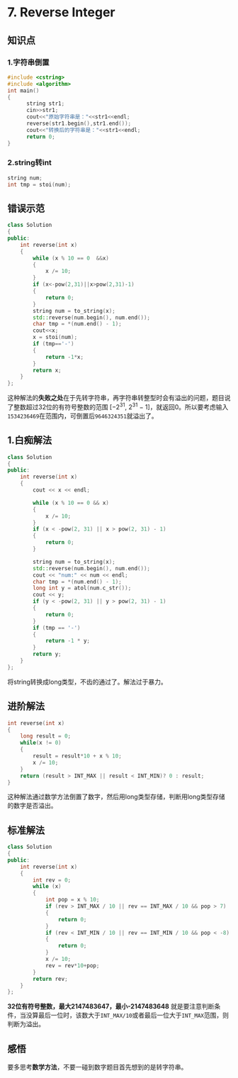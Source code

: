 # 7. Reverse Integer

## 知识点

### 1.字符串倒置

```c++
#include <cstring>
#include <algorithm>
int main()
{
      string str1;
      cin>>str1;
      cout<<"原始字符串是："<<str1<<endl;
      reverse(str1.begin(),str1.end());
      cout<<"转换后的字符串是："<<str1<<endl;
      return 0;
}
```

### 2.string转int

```c++
string num;
int tmp = stoi(num);
```

## 错误示范

```c++
class Solution
{
public:
    int reverse(int x)
    {
        while (x % 10 == 0  &&x)
        {
            x /= 10;
        }
        if (x<-pow(2,31)||x>pow(2,31)-1)
        {
            return 0;
        }
        string num = to_string(x);
        std::reverse(num.begin(), num.end());
        char tmp = *(num.end() - 1);
        cout<<x;
        x = stoi(num);
        if (tmp=='-')
        {
            return -1*x;
        }
        return x;
    }
};
```

这种解法的**失败之处**在于先转字符串，再字符串转整型时会有溢出的问题，题目说了整数超过32位的有符号整数的范围 [−2<sup>31</sup>, 2<sup>31</sup> − 1]，就返回0。所以要考虑输入`1534236469`在范围内，可倒置后`9646324351`就溢出了。

## 1.白痴解法

```c++
class Solution
{
public:
    int reverse(int x)
    {
        cout << x << endl;

        while (x % 10 == 0 && x)
        {
            x /= 10;
        }
        if (x < -pow(2, 31) || x > pow(2, 31) - 1)
        {
            return 0;
        }

        string num = to_string(x);
        std::reverse(num.begin(), num.end());
        cout << "num:" << num << endl;
        char tmp = *(num.end() - 1);
        long int y = atol(num.c_str());
        cout << y;
        if (y < -pow(2, 31) || y > pow(2, 31) - 1)
        {
            return 0;
        }
        if (tmp == '-')
        {
            return -1 * y;
        }
        return y;
    }
};
```

将string转换成long类型，不齿的通过了。解法过于暴力。

## 进阶解法
```c++
int reverse(int x) 
{
    long result = 0;
    while(x != 0)
    {
        result = result*10 + x % 10;
        x /= 10;
    }
    return (result > INT_MAX || result < INT_MIN)? 0 : result;
}
```
这种解法通过数学方法倒置了数字，然后用long类型存储，判断用long类型存储的数字是否溢出。

## 标准解法
```c++
class Solution
{
public:
    int reverse(int x)
    {
        int rev = 0;
        while (x)
        {
            int pop = x % 10;
            if (rev > INT_MAX / 10 || rev == INT_MAX / 10 && pop > 7)
            {
                return 0;
            }
            if (rev < INT_MIN / 10 || rev == INT_MIN / 10 && pop < -8)
            {
                return 0;
            }
            x /= 10;
            rev = rev*10+pop;
        }
        return rev;
    }
};
```
**32位有符号整数，最大2147483647，最小-2147483648**
就是要注意判断条件，当没算最后一位时，该数大于`INT_MAX/10`或者最后一位大于`INT_MAX`范围，则判断为溢出。

## 感悟
要多思考**数学方法**，不要一碰到数字题目首先想到的是转字符串。